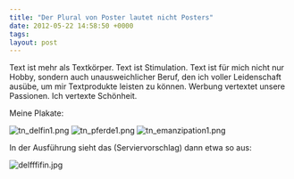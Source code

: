 ```yaml
---
title: "Der Plural von Poster lautet nicht Posters"
date: 2012-05-22 14:58:50 +0000
tags: 
layout: post
---
```

Text ist mehr als Textkörper. Text ist Stimulation. Text ist für mich nicht nur Hobby, sondern auch unausweichlicher Beruf, den ich voller Leidenschaft ausübe, um mir Textprodukte leisten zu können. Werbung vertextet unsere Passionen. Ich vertexte Schönheit. 

Meine Plakate:

<img src="/content/images/tn_delfin1.png" alt="tn_delfin1.png" />

<img src="/content/images/tn_pferde1.png" alt="tn_pferde1.png" />

<img src="/content/images/tn_emanzipation1.png" alt="tn_emanzipation1.png" />

In der Ausführung sieht das (Serviervorschlag) dann etwa so aus:

<img src="/content/images/delfffifin.jpg" alt="delfffifin.jpg" />

